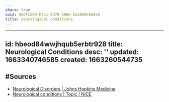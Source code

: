 ```yaml
---
share: true
uuid: 56dfc509-b7c1-4d78-b08e-b2a869b568a9
title: neurological conditions
---
```

---
id: hbeod84wwjhqub5erbtr928
title: Neurological Conditions
desc: ''
updated: 1663340746585
created: 1663260544735
---

## #Sources
* [Neurological Disorders | Johns Hopkins Medicine](https://www.hopkinsmedicine.org/health/conditions-and-diseases/neurological-disorders)
* [Neurological conditions | Topic | NICE](https://www.nice.org.uk/guidance/conditions-and-diseases/neurological-conditions)
